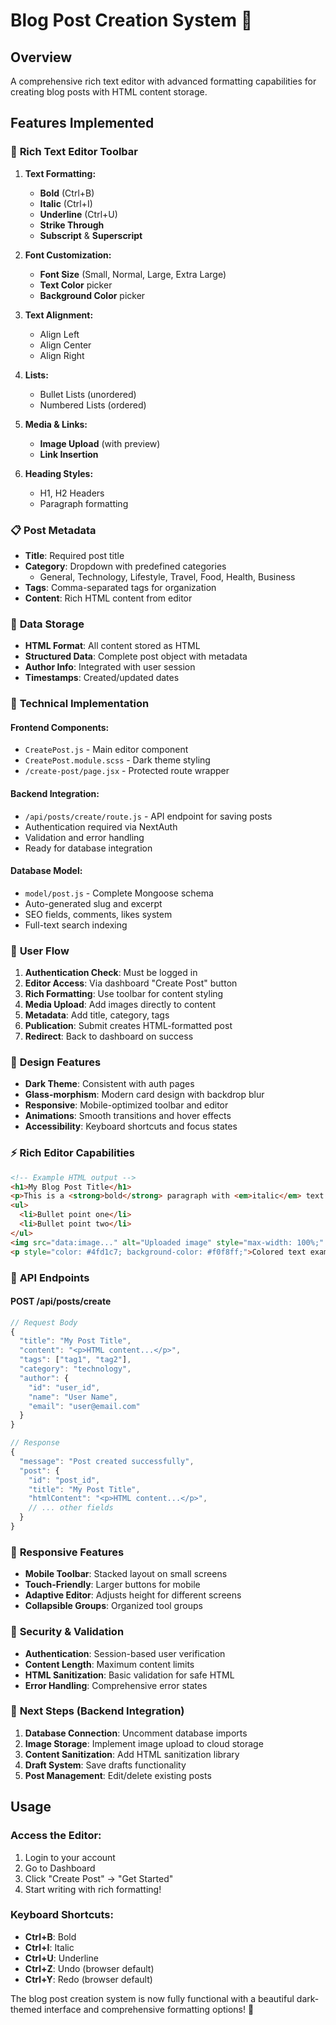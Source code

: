 # Blog Post Creation System 📝

## Overview
A comprehensive rich text editor with advanced formatting capabilities for creating blog posts with HTML content storage.

## Features Implemented

### 🎨 **Rich Text Editor Toolbar**
1. **Text Formatting:**
   - **Bold** (Ctrl+B)
   - **Italic** (Ctrl+I) 
   - **Underline** (Ctrl+U)
   - **Strike Through**
   - **Subscript** & **Superscript**

2. **Font Customization:**
   - **Font Size** (Small, Normal, Large, Extra Large)
   - **Text Color** picker
   - **Background Color** picker

3. **Text Alignment:**
   - Align Left
   - Align Center
   - Align Right

4. **Lists:**
   - Bullet Lists (unordered)
   - Numbered Lists (ordered)

5. **Media & Links:**
   - **Image Upload** (with preview)
   - **Link Insertion**

6. **Heading Styles:**
   - H1, H2 Headers
   - Paragraph formatting

### 📋 **Post Metadata**
- **Title**: Required post title
- **Category**: Dropdown with predefined categories
  - General, Technology, Lifestyle, Travel, Food, Health, Business
- **Tags**: Comma-separated tags for organization
- **Content**: Rich HTML content from editor

### 💾 **Data Storage**
- **HTML Format**: All content stored as HTML
- **Structured Data**: Complete post object with metadata
- **Author Info**: Integrated with user session
- **Timestamps**: Created/updated dates

### 🔧 **Technical Implementation**

#### **Frontend Components:**
- `CreatePost.js` - Main editor component
- `CreatePost.module.scss` - Dark theme styling
- `/create-post/page.jsx` - Protected route wrapper

#### **Backend Integration:**
- `/api/posts/create/route.js` - API endpoint for saving posts
- Authentication required via NextAuth
- Validation and error handling
- Ready for database integration

#### **Database Model:**
- `model/post.js` - Complete Mongoose schema
- Auto-generated slug and excerpt
- SEO fields, comments, likes system
- Full-text search indexing

### 🎯 **User Flow**
1. **Authentication Check**: Must be logged in
2. **Editor Access**: Via dashboard "Create Post" button
3. **Rich Formatting**: Use toolbar for content styling
4. **Media Upload**: Add images directly to content
5. **Metadata**: Add title, category, tags
6. **Publication**: Submit creates HTML-formatted post
7. **Redirect**: Back to dashboard on success

### 🎨 **Design Features**
- **Dark Theme**: Consistent with auth pages
- **Glass-morphism**: Modern card design with backdrop blur
- **Responsive**: Mobile-optimized toolbar and editor
- **Animations**: Smooth transitions and hover effects
- **Accessibility**: Keyboard shortcuts and focus states

### ⚡ **Rich Editor Capabilities**
```html
<!-- Example HTML output -->
<h1>My Blog Post Title</h1>
<p>This is a <strong>bold</strong> paragraph with <em>italic</em> text.</p>
<ul>
  <li>Bullet point one</li>
  <li>Bullet point two</li>
</ul>
<img src="data:image..." alt="Uploaded image" style="max-width: 100%;" />
<p style="color: #4fd1c7; background-color: #f0f8ff;">Colored text example</p>
```

### 🔄 **API Endpoints**

#### **POST /api/posts/create**
```javascript
// Request Body
{
  "title": "My Post Title",
  "content": "<p>HTML content...</p>",
  "tags": ["tag1", "tag2"],
  "category": "technology",
  "author": {
    "id": "user_id",
    "name": "User Name",
    "email": "user@email.com"
  }
}

// Response
{
  "message": "Post created successfully",
  "post": {
    "id": "post_id",
    "title": "My Post Title",
    "htmlContent": "<p>HTML content...</p>",
    // ... other fields
  }
}
```

### 📱 **Responsive Features**
- **Mobile Toolbar**: Stacked layout on small screens
- **Touch-Friendly**: Larger buttons for mobile
- **Adaptive Editor**: Adjusts height for different screens
- **Collapsible Groups**: Organized tool groups

### 🔐 **Security & Validation**
- **Authentication**: Session-based user verification
- **Content Length**: Maximum content limits
- **HTML Sanitization**: Basic validation for safe HTML
- **Error Handling**: Comprehensive error states

### 🚀 **Next Steps (Backend Integration)**
1. **Database Connection**: Uncomment database imports
2. **Image Storage**: Implement image upload to cloud storage
3. **Content Sanitization**: Add HTML sanitization library
4. **Draft System**: Save drafts functionality
5. **Post Management**: Edit/delete existing posts

## Usage

### **Access the Editor:**
1. Login to your account
2. Go to Dashboard
3. Click "Create Post" → "Get Started"
4. Start writing with rich formatting!

### **Keyboard Shortcuts:**
- **Ctrl+B**: Bold
- **Ctrl+I**: Italic  
- **Ctrl+U**: Underline
- **Ctrl+Z**: Undo (browser default)
- **Ctrl+Y**: Redo (browser default)

The blog post creation system is now fully functional with a beautiful dark-themed interface and comprehensive formatting options! 🎉
